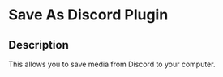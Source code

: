 # Save As Discord Plugin

## Description

This allows you to save media from Discord to your computer.

